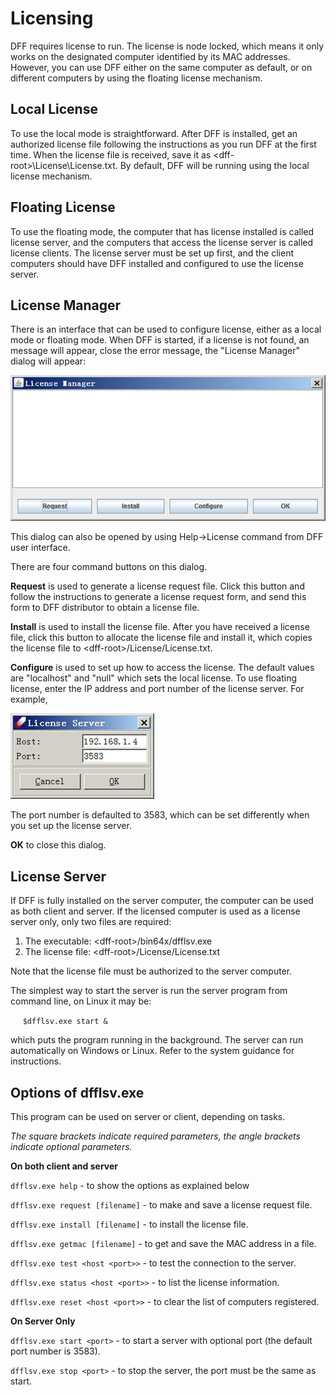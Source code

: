 # Licensing

DFF requires license to run. The license is node locked, which means it only works on the designated computer identified by its MAC addresses. However, you can use DFF either on the same computer as default, or on different computers by using the floating license mechanism. 

## Local License

To use the local mode is straightforward. After DFF is installed, get an authorized license file following the instructions as you run DFF at the first time. When the license file is received, save it as \<dff-root>\License\License.txt. By default, DFF will be running using the local license mechanism.

## Floating License
To use the floating mode, the computer that has license installed is called license server, and the computers that access the license server is called license clients. The license server must be set up first, and the client computers should have DFF installed and configured to use the license server. 

## License Manager
There is an interface that can be used to configure license, either as a local mode or floating mode.
When DFF is started, if a license is not found, an message will appear, close the error message, the "License Manager" dialog will appear:

![alt text](image.png)
 
This dialog can also be opened by using Help→License command from DFF user interface. 

There are four command buttons on this dialog. 

**Request** is used to generate a license request file. Click this button and follow the instructions to generate a license request form, and send this form to DFF distributor to obtain a license file. 

**Install** is used to install the license file. After you have received a license file, click this button to allocate the license file and install it, which copies the license file to \<dff-root>/License/License.txt. 

**Configure** is used to set up how to access the license. The default values are "localhost" and "null" which sets the local license. To use floating license, enter the IP address and port number of the license server. For example, 

![alt text](image-1.png)

The port number is defaulted to 3583, which can be set differently when you set up the license server.

**OK** to close this dialog.

## License Server

If DFF is fully installed on the server computer, the computer can be used as both client and server. If the licensed computer is used as a license server only, only two files are required:

1)	The executable: \<dff-root>/bin64x/dfflsv.exe
2)	The license file: \<dff-root>/License/License.txt

Note that the license file must be authorized to the server computer.

The simplest way to start the server is run the server program from command line, on Linux it may be:

&nbsp;&nbsp;&nbsp;&nbsp; `$dfflsv.exe start &`

which puts the program running in the background. The server can run automatically on Windows or Linux. Refer to the system guidance for instructions.

## Options of dfflsv.exe 

This program can be used on server or client, depending on tasks.

*The square brackets indicate required parameters, the angle brackets indicate optional parameters.*

**On both client and server**

`dfflsv.exe help` - to show the options as explained below

`dfflsv.exe request [filename]` - to make and save a license request file.

`dfflsv.exe install [filename]` - to install the license file.

`dfflsv.exe getmac [filename]` - to get and save the MAC address in a file.

`dfflsv.exe test <host <port>>` - to test the connection to the server.

`dfflsv.exe status <host <port>>` - to list the license information.

`dfflsv.exe reset <host <port>>` - to clear the list of computers registered.

**On Server Only**

`dfflsv.exe start <port>` - to start a server with optional port (the default port number is 3583).

`dfflsv.exe stop <port>` - to stop the server, the port must be the same as start. 
 